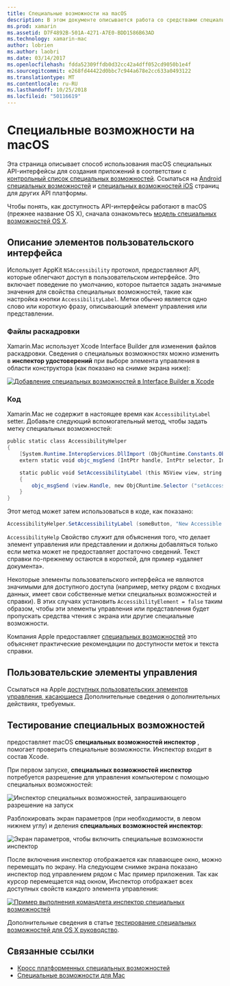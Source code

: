 ```yaml
---
title: Специальные возможности на macOS
description: В этом документе описывается работа со средствами специальных возможностей macOS в приложении Xamarin.Mac. Здесь рассматриваются описания элементов пользовательского интерфейса в раскадровках и код, пользовательские элементы управления и тестирования специальных возможностей.
ms.prod: xamarin
ms.assetid: D7F4892B-501A-4271-A7E0-BDD1586B63AD
ms.technology: xamarin-mac
author: lobrien
ms.author: laobri
ms.date: 03/14/2017
ms.openlocfilehash: fdda52309ffdb0d32cc42a4dff052cd9050b1e4f
ms.sourcegitcommit: e268fd44422d0bbc7c944a678e2cc633a0493122
ms.translationtype: MT
ms.contentlocale: ru-RU
ms.lasthandoff: 10/25/2018
ms.locfileid: "50116619"
---
```

# <a name="accessibility-on-macos"></a>Специальные возможности на macOS

Эта страница описывает способ использования macOS специальных API-интерфейсы для создания приложений в соответствии с [контрольный список специальных возможностей](~/cross-platform/app-fundamentals/accessibility.md).
Ссылаться на [Android специальных возможностей](~/android/app-fundamentals/accessibility.md) и [специальных возможностей iOS](~/ios/app-fundamentals/accessibility.md) страниц для других API платформы.

Чтобы понять, как доступность API-интерфейсы работают в macOS (прежнее название OS X), сначала ознакомьтесь [модель специальных возможностей OS X](https://developer.apple.com/library/mac/documentation/Accessibility/Conceptual/AccessibilityMacOSX/OSXAXmodel.html).

## <a name="describing-ui-elements"></a>Описание элементов пользовательского интерфейса

Использует AppKit `NSAccessibility` протокол, предоставляют API, которые облегчают доступ в пользовательском интерфейсе. Это включает поведение по умолчанию, которое пытается задать значимые значения для свойства специальных возможностей, такие как настройка кнопки `AccessibilityLabel`. Метки обычно является одно слово или короткую фразу, описывающий элемент управления или представлении.

### <a name="storyboard-files"></a>Файлы раскадровки

Xamarin.Mac использует Xcode Interface Builder для изменения файлов раскадровки.
Сведения о специальных возможностях можно изменить в **инспектор удостоверений** при выборе элемента управления в области конструктора (как показано на снимке экрана ниже):

[![Добавление специальных возможностей в Interface Builder в Xcode](accessibility-images/xcode.png "Добавление специальных возможностей в Interface Builder в Xcode")](accessibility-images/xcode-large.png#lightbox)

### <a name="code"></a>Код

Xamarin.Mac не содержит в настоящее время как `AccessibilityLabel` setter.  Добавьте следующий вспомогательный метод, чтобы задать метку специальных возможностей:

```csharp
public static class AccessibilityHelper
{
    [System.Runtime.InteropServices.DllImport (ObjCRuntime.Constants.ObjectiveCLibrary)]
    extern static void objc_msgSend (IntPtr handle, IntPtr selector, IntPtr label);

    static public void SetAccessibilityLabel (this NSView view, string value)
    {
        objc_msgSend (view.Handle, new ObjCRuntime.Selector ("setAccessibilityLabel:").Handle, new NSString (value).Handle);
    }
}
```

Этот метод может затем использоваться в коде, как показано:

```csharp
AccessibilityHelper.SetAccessibilityLabel (someButton, "New Accessible Description");
```

`AccessibilityHelp` Свойство служит для объяснения того, что делает элемент управления или представлении и должны добавляться только если метка может не предоставляет достаточно сведений. Текст справки по-прежнему остаются в короткой, для пример «удаляет документа».

Некоторые элементы пользовательского интерфейса не являются значимыми для доступного доступа (например, метку рядом с входных данных, имеет свои собственные метки специальных возможностей и справки).
В этих случаях установить `AccessibilityElement = false` таким образом, чтобы эти элементы управления или представления будет пропускать средства чтения с экрана или другие специальные возможности.

Компания Apple предоставляет [специальных возможностей](https://developer.apple.com/library/mac/documentation/Accessibility/Conceptual/AccessibilityMacOSX/EnhancingtheAccessibilityofStandardAppKitControls.html) это объясняет практические рекомендации по доступности меток и текста справки.

## <a name="custom-controls"></a>Пользовательские элементы управления

Ссылаться на Apple [доступных пользовательских элементов управления, касающиеся](https://developer.apple.com/library/mac/documentation/Accessibility/Conceptual/AccessibilityMacOSX/ImplementingAccessibilityforCustomControls.html) Дополнительные сведения о дополнительных действиях, требуемых.

## <a name="testing-accessibility"></a>Тестирование специальных возможностей

предоставляет macOS **специальных возможностей инспектор** , помогает проверить специальные возможности. Инспектор входит в состав Xcode.

При первом запуске, **специальных возможностей инспектор** потребуется разрешение для управления компьютером с помощью специальных возможностей:

![Инспектор специальных возможностей, запрашивающего разрешение на запуск](accessibility-images/accessibility-inspector-1.png "инспектор специальных возможностей, запрашивающего разрешение на выполнение")

Разблокировать экран параметров (при необходимости, в левом нижнем углу) и деления **специальных возможностей инспектор**:

![Экран параметров, чтобы включить специальные возможности инспектор](accessibility-images/accessibility-inspector-2.png "параметры экрана, чтобы включить инспектор специальных возможностей")

После включения инспектор отображается как плавающее окно, можно перемещать по экрану. На следующем снимке экрана показано инспектор под управлением рядом с Mac пример приложения. Так как курсор перемещается над окном, Инспектор отображает всех доступных свойств каждого элемента управления:

[![Пример выполнения командлета инспектор специальных возможностей](accessibility-images/accessibility-example.png "выполнения инспектора примера специальных возможностей")](accessibility-images/accessibility-example-large.png#lightbox)

Дополнительные сведения в статье [тестирование специальных возможностей для OS X руководство](https://developer.apple.com/library/mac/documentation/Accessibility/Conceptual/AccessibilityMacOSX/OSXAXTestingApps.html).



## <a name="related-links"></a>Связанные ссылки

- [Кросс платформенных специальных возможностей](~/cross-platform/app-fundamentals/accessibility.md)
- [Специальные возможности для Mac](https://www.apple.com/accessibility/mac/)
